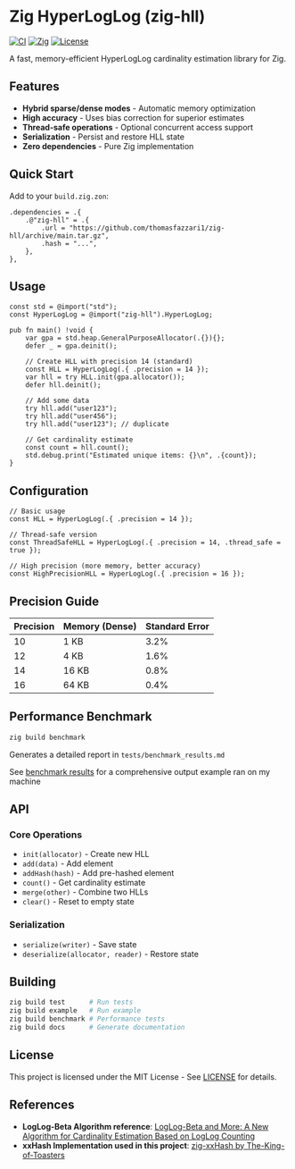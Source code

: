 # Zig HyperLogLog (zig-hll)

[![CI](https://github.com/thomasfazzari1/zig-hll/workflows/CI/badge.svg)](https://github.com/thomasfazzari1/zig-hll/actions)
[![Zig](https://img.shields.io/badge/Zig-0.13.0-orange.svg)](https://ziglang.org/download/)
[![License](https://img.shields.io/badge/license-MIT-blue.svg)](LICENSE)

A fast, memory-efficient HyperLogLog cardinality estimation library for Zig.

## Features

- **Hybrid sparse/dense modes** - Automatic memory optimization
- **High accuracy** - Uses bias correction for superior estimates
- **Thread-safe operations** - Optional concurrent access support
- **Serialization** - Persist and restore HLL state
- **Zero dependencies** - Pure Zig implementation

## Quick Start

Add to your `build.zig.zon`:

```zig
.dependencies = .{
    .@"zig-hll" = .{
        .url = "https://github.com/thomasfazzari1/zig-hll/archive/main.tar.gz",
        .hash = "...",
    },
},
```

## Usage

```zig
const std = @import("std");
const HyperLogLog = @import("zig-hll").HyperLogLog;

pub fn main() !void {
    var gpa = std.heap.GeneralPurposeAllocator(.{}){};
    defer _ = gpa.deinit();

    // Create HLL with precision 14 (standard)
    const HLL = HyperLogLog(.{ .precision = 14 });
    var hll = try HLL.init(gpa.allocator());
    defer hll.deinit();

    // Add some data
    try hll.add("user123");
    try hll.add("user456");
    try hll.add("user123"); // duplicate

    // Get cardinality estimate
    const count = hll.count();
    std.debug.print("Estimated unique items: {}\n", .{count});
}
```

## Configuration

```zig
// Basic usage
const HLL = HyperLogLog(.{ .precision = 14 });

// Thread-safe version
const ThreadSafeHLL = HyperLogLog(.{ .precision = 14, .thread_safe = true });

// High precision (more memory, better accuracy)
const HighPrecisionHLL = HyperLogLog(.{ .precision = 16 });
```

## Precision Guide

| Precision | Memory (Dense) | Standard Error |
| --------- | -------------- | -------------- |
| 10        | 1 KB           | 3.2%           |
| 12        | 4 KB           | 1.6%           |
| 14        | 16 KB          | 0.8%           |
| 16        | 64 KB          | 0.4%           |

## Performance Benchmark

```bash
zig build benchmark
```

Generates a detailed report in `tests/benchmark_results.md`

See [benchmark results](tests/benchmark_results.md) for a comprehensive output example ran on my machine

## API

### Core Operations

- `init(allocator)` - Create new HLL
- `add(data)` - Add element
- `addHash(hash)` - Add pre-hashed element
- `count()` - Get cardinality estimate
- `merge(other)` - Combine two HLLs
- `clear()` - Reset to empty state

### Serialization

- `serialize(writer)` - Save state
- `deserialize(allocator, reader)` - Restore state

## Building

```bash
zig build test      # Run tests
zig build example   # Run example
zig build benchmark # Performance tests
zig build docs      # Generate documentation
```

## License

This project is licensed under the MIT License - See [LICENSE](LICENSE) for details.

## References

- **LogLog-Beta Algorithm reference**: [LogLog-Beta and More: A New Algorithm for Cardinality Estimation Based on LogLog Counting](https://arxiv.org/pdf/1612.02284)
- **xxHash Implementation used in this project**: [zig-xxHash by The-King-of-Toasters](https://github.com/The-King-of-Toasters/zig-xxHash)
